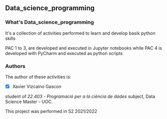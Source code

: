 ## Data_science_programming

### What's Data_science_programming
It's a collection of activities performed to learn and develop basik python skills

PAC 1 to 3, are developed and executed in Jupyter notebooks while PAC 4 is developed with PyCharm and executed as python scripts  

### Authors
The author of these activities is:

- [x] Xavier Vizcaino Gascon

student of *22.403 - Programació per a la ciència de dades* subject, Data Science Master - UOC.

This project was performed in S2 2021/2022